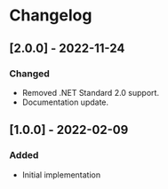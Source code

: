# Changelog

## [2.0.0] - 2022-11-24
### Changed
- Removed .NET Standard 2.0 support.
- Documentation update.

## [1.0.0] - 2022-02-09
### Added
- Initial implementation
